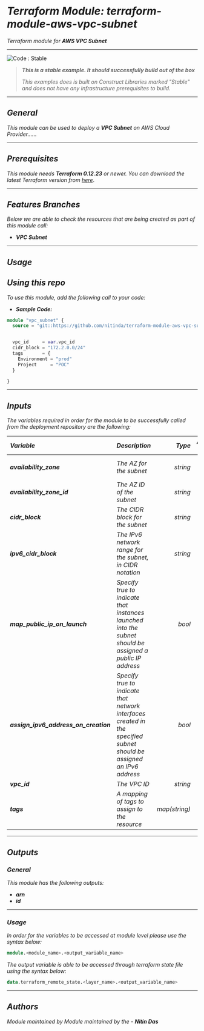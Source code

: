 # _Terraform Module: terraform-module-aws-vpc-subnet_
_Terraform module for **_AWS VPC Subnet_**_


<!--BEGIN STABILITY BANNER-->
---

![_Code : Stable_](https://img.shields.io/badge/Code-Stable-brightgreen?style=for-the-badge&logo=github)

> **_This is a stable example. It should successfully build out of the box_**
>
> _This examples does is built on Construct Libraries marked "Stable" and does not have any infrastructure prerequisites to build._

---
<!--END STABILITY BANNER-->

## _General_

_This module can be used to deploy a_ **_VPC Subnet_** _on AWS Cloud Provider......_


---

## _Prerequisites_

_This module needs **_Terraform 0.12.23_** or newer._
_You can download the latest Terraform version from_ [_here_](https://www.terraform.io/downloads.html).



---

## _Features Branches_

_Below we are able to check the resources that are being created as part of this module call:_

- **_VPC Subnet_**


---

## _Usage_

## _Using this repo_

_To use this module, add the following call to your code:_

- **_Sample Code:_**

```tf
module "vpc_subnet" {
  source = "git::https://github.com/nitinda/terraform-module-aws-vpc-subnet.git?ref=master"


  vpc_id     = var.vpc_id
  cidr_block = "172.2.0.0/24"
  tags       = {
    Environment = "prod"
    Project     = "POC"
  }

}
```

---

## _Inputs_

_The variables required in order for the module to be successfully called from the deployment repository are the following:_

|**_Variable_** | **_Description_** | **_Type_** | **_Argument Status_** |
|:----|:----|-----:|:---:|
| **_availability\_zone_** | _The AZ for the subnet_ | _string_ | **_Optional <br/> (Default - null)_** |
| **_availability\_zone\_id_** | _The AZ ID of the subnet_ | _string_ | **_Optional <br/> (Default - null)_** |
| **_cidr\_block_** | _The CIDR block for the subnet_ | _string_ | **_Required_** |
| **_ipv6\_cidr\_block_** | _The IPv6 network range for <br/> the subnet, in CIDR notation_ | _string_ | **_Optional <br/> (Default - null)_** |
| **_map\_public\_ip\_on\_launch_** | _Specify true to indicate that <br/> instances launched into the subnet <br/> should be assigned a public IP address_ | _bool_ | **_Optional <br/> (Default - false)_** |
| **_assign\_ipv6\_address\_on\_creation_** | _Specify true to indicate that network interfaces <br/> created in the specified subnet should be <br/> assigned an IPv6 address_ | _bool_ | **_Optional <br/> (Default - false)_** |
| **_vpc\_id_** | _The VPC ID_ | _string_ | **_Required_** |
| **_tags_** | _A mapping of tags to assign to the resource_ | _map(string)_ | **_Required_** |



---


## _Outputs_

### _General_

_This module has the following outputs:_

* **_arn_**
* **_id_**


---

### _Usage_

_In order for the variables to be accessed at module level please use the syntax below:_

```tf
module.<module_name>.<output_variable_name>
```


_The output variable is able to be accessed through terraform state file using the syntax below:_

```tf
data.terraform_remote_state.<layer_name>.<output_variable_name>
```

---



## _Authors_

_Module maintained by Module maintained by the -_ **_Nitin Das_**